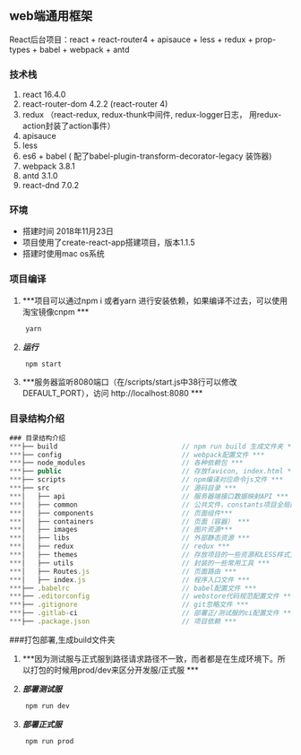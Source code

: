 ## web端通用框架
React后台项目：react + react-router4 + apisauce + less + redux + prop-types + babel + webpack + antd

### 技术栈
1. react 16.4.0
2. react-router-dom 4.2.2 (react-router 4)
3. redux （react-redux, redux-thunk中间件, redux-logger日志， 用redux-action封装了action事件）
4. apisauce
5. less
6. es6 + babel ( 配了babel-plugin-transform-decorator-legacy 装饰器)
7. webpack 3.8.1
7. antd 3.1.0
8. react-dnd 7.0.2

### 环境
* 搭建时间 2018年11月23日
* 项目使用了create-react-app搭建项目，版本1.1.5
* 搭建时使用mac os系统

### 项目编译
1. ***项目可以通过npm i 或者yarn 进行安装依赖，如果编译不过去，可以使用淘宝镜像cnpm ***
```bash
    yarn
```

2. ***运行***
```bash
    npm start
```

3. ***服务器监听8080端口（在/scripts/start.js中38行可以修改DEFAULT_PORT），访问 http://localhost:8080 ***

### 目录结构介绍
```js
### 目录结构介绍
***├── build                               // npm run build 生成文件夹 ***
***├── config                              // webpack配置文件 ***
***├── node_modules                        // 各种依赖包 ***
***├── public                              // 存放favicon, index.html ***
***├── scripts                             // npm编译对应命令js文件 ***
***├── src                                 // 源码目录 ***
***│   ├── api                             // 服务器端接口数据映射API ***
***│   ├── common                          // 公共文件，constants项目全局配置等 ***
***│   ├── components                      // 页面组件***
***│   ├── containers                      // 页面（容器） ***
***│   ├── images                          // 图片资源***
***│   ├── libs                            // 外部静态资源 ***
***│   ├── redux                           // redux ***
***│   ├── themes                          // 存放项目的一些资源和LESS样式文件 ***
***│   ├── utils                           // 封装的一些常用工具 ***
***│   ├── Routes.js                       // 页面路由 ***
***│   ├── index.js                        // 程序入口文件 ***
***├── .babelrc                            // babel配置文件 ***
***├── .editorconfig                       // webstore代码规范配置文件 ***
***├── .gitignore                          // git忽略文件 ***
***├── .gitlab-ci                          // 部署正/测试服的ci配置文件 ***
***├── .package.json                       // 项目依赖 ***
```

###打包部署,生成build文件夹

1. ***因为测试服与正式服到路径请求路径不一致，而者都是在生成环境下。所以打包的时候用prod/dev来区分开发服/正式服 ***

2. ***部署测试服***
```bash
    npm run dev
```

3. ***部署正式服***
```bash
    npm run prod
```
